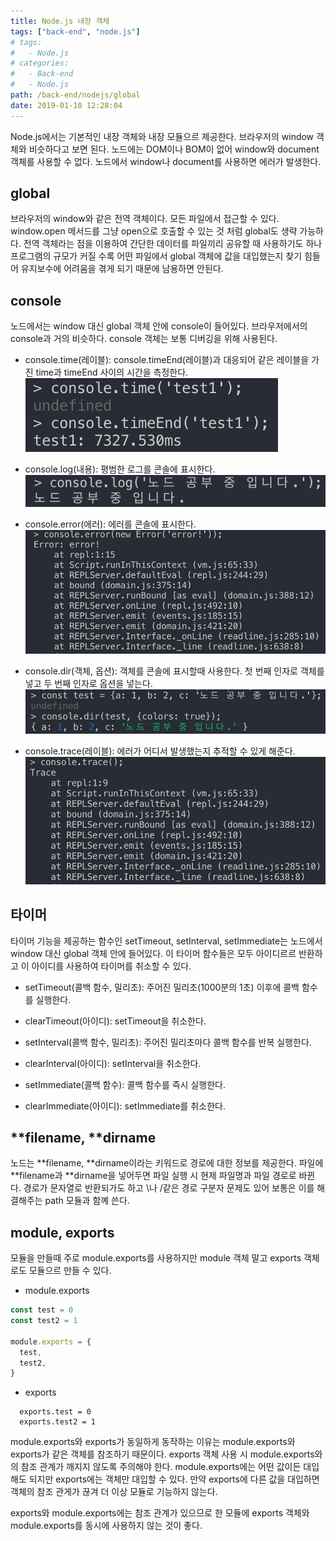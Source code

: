 ```yaml
---
title: Node.js 내장 객체
tags: ["back-end", "node.js"]
# tags:
#   - Node.js
# categories:
#   - Back-end
#   - Node.js
path: /back-end/nodejs/global
date: 2019-01-10 12:28:04
---
```


Node.js에서는 기본적인 내장 객체와 내장 모듈으르 제공한다. 브라우저의 window 객체와 비슷하다고 보면 된다.
노드에는 DOM이나 BOM이 없어 window와 document 객체를 사용할 수 없다. 노드에서 window나 document를 사용하면 에러가 발생한다.

## global

브라우저의 window와 같은 전역 객체이다. 모든 파일에서 접근할 수 있다. window.open 메서드를 그냥 open으로 호출할 수 있는 것 처럼 global도 생략 가능하다.
전역 객체라는 점을 이용하여 간단한 데이터를 파일끼리 공유할 때 사용하기도 하나 프로그램의 규모가 커질 수록 어떤 파일에서 global 객체에 값을 대입했는지 찾기 힘들어 유지보수에 어려움을 겪게 되기 때문에 남용하면 안된다.

## console

노드에서는 window 대신 global 객체 안에 console이 들어있다. 브라우저에서의 console과 거의 비슷하다. console 객체는 보통 디버깅을 위해 사용된다.

- console.time(레이블): console.timeEnd(레이블)과 대응되어 같은 레이블을 가진 time과 timeEnd 사이의 시간을 측정한다.
  ![console.time](/images/backend/node-global-01.png)

- console.log(내용): 평범한 로그를 콘솔에 표시한다.
  ![console.log](/images/backend/node-global-02.png)

- console.error(에러): 에러를 콘솔에 표시한다.
  ![console.error](/images/backend/node-global-03.png)

- console.dir(객체, 옵션): 객체를 콘솔에 표시할때 사용한다. 첫 번째 인자로 객체를 넣고 두 번째 인자로 옵션을 넣는다.
  ![console.dir](/images/backend/node-global-04.png)

- console.trace(레이블): 에러가 어디서 발생했는지 추적할 수 있게 해준다.
  ![console.trace](/images/backend/node-global-05.png)

## 타이머

타이머 기능을 제공하는 함수인 setTimeout, setInterval, setImmediate는 노드에서 window 대신 global 객체 안에 들어있다. 이 타이머 함수들은 모두 아이디르르 반환하고 이 아이디를 사용하여 타이머를 취소할 수 있다.

- setTimeout(콜백 함수, 밀리초): 주어진 밀리초(1000분의 1초) 이후에 콜백 함수를 실행한다.
- clearTimeout(아이디): setTimeout을 취소한다.

- setInterval(콜백 함수, 밀리초): 주어진 밀리초마다 콜백 함수를 반복 실행한다.
- clearInterval(아이디): setInterval을 취소한다.

- setImmediate(콜백 함수): 콜백 함수를 즉시 실행한다.
- clearImmediate(아이디): setImmediate를 취소한다.

## **filename, **dirname

노드는 **filename, **dirname이라는 키워드로 경로에 대한 정보를 제공한다. 파일에 **filename과 **dirname을 넣어두면 파일 실행 시 현제 파일명과 파일 경로로 바뀐다.
경로가 문자열로 반환되가도 하고 \나 /같은 경로 구분자 문제도 있어 보통은 이를 해결해주는 path 모듈과 함꼐 쓴다.

## module, exports

모듈을 만들때 주로 module.exports를 사용하지만 module 객체 말고 exports 객체로도 모듈으르 만들 수 있다.

- module.exports

```javascript
const test = 0
const test2 = 1

module.exports = {
  test,
  test2,
}
```

- exports

```
  exports.test = 0
  exports.test2 = 1
```

module.exports와 exports가 동일하게 동작하는 이유는 module.exports와 exports가 같은 객체를 참조하기 때문이다.
exports 객체 사용 시 module.exports와의 참조 관계가 깨지지 않도록 주의해야 한다. module.exports에는 어떤 값이든 대입해도 되지만 exports에는 객체만 대입할 수 있다. 만약 exports에 다른 값을 대입하면 객체의 참조 관게가 끊겨 더 이상 모듈로 기능하지 않는다.

exports와 module.exports에는 참조 관계가 있으므로 한 모듈에 exports 객체와 module.exports를 동시에 사용하지 않는 것이 좋다.
